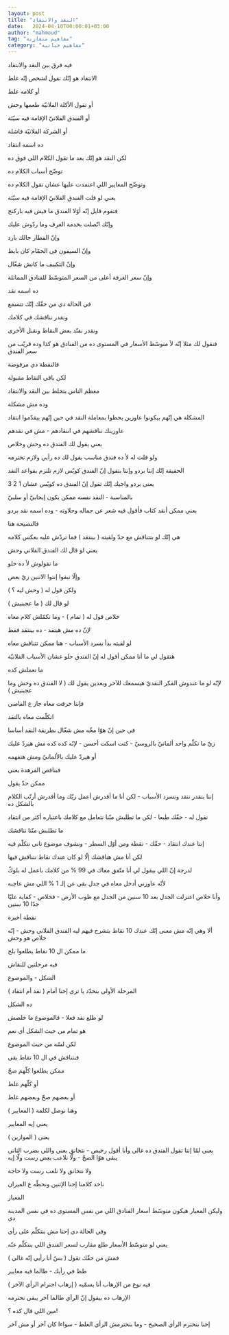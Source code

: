 ```yaml
---
layout: post
title: "النقد والانتقاد"
date:   2024-04-10T00:00:01+03:00
author: "mahmoud"
tag: "مفاهيم متقاربة"
category: "مفاهيم حياتيه"
---
```



فيه فرق بين النقد والانتقاد




الانتقاد هو إنّك تقول لشخص إنّه غلط

أو كلامه غلط

أو تقول الأكلة الفلانيّة طعمها وحش

أو الفندق الفلانيّ الإقامة فيه سيّئة

أو الشركة الفلانيّة فاشلة




ده اسمه انتقاد




لكن النقد هو إنّك بعد ما تقول الكلام اللي فوق ده

توضّح أسباب الكلام ده

وتوضّح المعايير اللي اعتمدت عليها عشان تقول الكلام
ده




يعني لو قلت الفندق الفلانيّ الإقامة فيه سيّئة

فتقوم قايل إنّه أوّلا الفندق ما فيش فيه باركنج

وإنّك اتّصلت بخدمة الغرف وما ردّوش عليك

وإنّ الفطار جالك بارد

وإنّ السيفون في الحمّام كان بايظ

وإنّ التكييف ما كانش شغّال

وإنّ سعر الغرفة أعلى من السعر المتوسّط للفنادق
المماثلة




ده اسمه نقد

في الحالة دي من حقّك إنّك تتسمع

ونقدر نناقشك في كلامك

ونقدر نفنّد بعض النقاط ونقبل الأخرى




فنقول لك مثلا إنّه لأ متوسّط الأسعار في المستوى ده من
الفنادق هو كذا وده قريّب من سعر الفندق

فالنقطة دي مرفوضة

لكن باقي النقاط مقبولة




معظم الناس بتخلط بين النقد والانتقاد

وده مش مشكلة

المشكلة هي إنّهم بيكونوا عاوزين يحظوا بمعاملة النقد في
حين إنّهم بيقدّموا انتقاد

عاوزينك تناقشهم في انتقادهم - مش في نقدهم




يعني يقول لك الفندق ده وحش وخلاص

ولو قلت له لأ ده فندق مناسب يقول لك ده رأيي ولازم
تحترمه




الحقيقة إنّك إنتا بردو وإنتا بتقول إنّ الفندق كويّس لازم
تلتزم بقواعد النقد

يعني بردو واجبك إنّك تقول إنّ الفندق ده كويّس عشان 1 2
3




بالمناسبة - النقد نفسه ممكن يكون إيجابيّ أو سلبيّ

يعني ممكن أنقد كتاب فأقول فيه شعر عن جماله وحلاوته - وده
اسمه نقد بردو




فالنصيحة هنا

هي إنّك لو بتتناقش مع حدّ ولقيته ( بينتقد ) فما تردّش عليه
بعكس كلامه

يعني لو قال لك الفندق الفلاني وحش

ما تقولوش لأ ده حلو

وإلّا تبقوا إنتوا الاتنين زيّ بعض




ولكن قول له ( وحش ليه ؟ )

لو قال لك ( ما عجبنيش )

خلاص قول له ( تمام ) - وما تكمّلش كلام معاه

لإنّ ده مش هينقد - ده بينتقد فقط




لو لقيته بدأ يسرد الأسباب - هنا ممكن تتناقش معاه




هتقول لي ما أنا ممكن أقول له إنّ الفندق حلو عشان الأسباب
الفلانيّة

ما تعملش كده

لإنّه لو ما عندوش الفكر النقديّ هيسمعك للآخر وبعدين يقول
لك ( لا الفندق ده وحش وما عجبنيش )

فإنتا حرقت معاه جاز ع الفاضي

اتكلّمت معاه بالنقد

في حين إنّ هوّا مخّه مش شغّال بطريقة النقد أساسا

زيّ ما تكلّم واحد ألمانيّ بالروسيّ - كنت اسكت أحسن - لإنّه
كده كده مش هيردّ عليك

أو هيردّ عليك بالألمانيّ ومش هتفهمه

فبناقص الفرهدة يعني




ممكن حدّ يقول

إنتا بتقدر تنقد وتسرد الأسباب - لكن أنا ما أقدرش أعمل
زيّك وما أقدرش أرتّب الكلام بالشكل ده

نقول له - حقّك طبعا - لكن ما تطلبش منّنا نتعامل مع كلامك
باعتباره أكثر من انتقاد

ما تطلبش منّنا نناقشك




إنتا عندك انتقاد - حقّك - نقطة ومن أوّل السطر - ونشوف
موضوع تاني نتكلّم فيه

لكن أنا مش هناقشك إلّا لو كان عندك نقاط نتناقش
فيها




لدرجة إنّ اللي بيقول لي أنا متّفق معاك في 99 % من كلامك
باعمل له بلوكّ

لأنّه عاوزني أدخل معاه في جدل بقى عن إلـ 1 % اللي مش
عاجبه

وأنا خلاص اعتزلت الجدل بعد 10 سنين من الجدل مع طوب
الأرض - فخلاص - كفاية عليّا جدّا 10 سنين




نقطة أخيرة

ألا وهي إنّه مش معنى إنّك عندك 10 نقاط بتشرح فيهم ليه
الفندق الفلاني وحش - إنّه خلاص هو وحش

ما ممكن ال 10 نقاط يطلعوا بلح




فيه مرحلتين للنقاش

الشكل - والموضوع

المرحلة الأولى بنحدّد يا ترى إحنا أمام ( نقد أم
انتقاد )

ده الشكل




لو طلع نقد فعلا - فالموضوع ما خلصش

هو تمام من حيث الشكل أي نعم

لكن لسّه من حيث الموضوع

فنتناقش في ال 10 نقاط بقى

ممكن يطلعوا كلّهم صحّ

أو كلّهم غلط

أو بعضهم صحّ وبعضهم غلط




وهنا نوصل لكلمة ( المعايير )




يعني إيه المعايير

يعني ( الموازين )

يعني لمّا إنتا تقول الفندق ده غالي وأنا أقول رخيص -
نتخانق يعني واللي يضرب التاني يبقى هوّا الصحّ - ولّا نلاعب بعض رست ولّا
إيه

ولا نتخانق ولا نلعب رست ولا حاجة

ناخد كلامنا إحنا الإتنين ونحطّه ع الميزان

المعيار




وليكن المعيار هيكون متوسّط أسعار الفنادق اللي من نفس
المستوى ده في نفس المدينة دي

وفي الحالة دي إحنا مش بنتكلّم على رأي

يعني لو متوسّط الأسعار طلع مقارب لسعر الفندق اللي بنتكلّم
عنّه

فمش من حقّك تقول ( بسّ أنا رأيي إنّه غالي )

طظ في رأيك - طالما فيه معايير




فيه نوع من الإرهاب أنا بسمّيه ( إرهاب احترام الرأي
الآخر )

الإرهاب ده بيقول إنّ الرأي طالما آخر يبقى نحترمه




مين اللي قال كده ؟!

إحنا بنحترم الرأي الصحيح - وما بنحترمش الرأي الغلط -
سواءا كان آخر أو مش آخر
